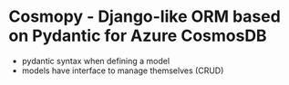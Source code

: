# Cosmopy - Django-like ORM based on Pydantic for Azure CosmosDB

- pydantic syntax when defining a model
- models have interface to manage themselves (CRUD)
